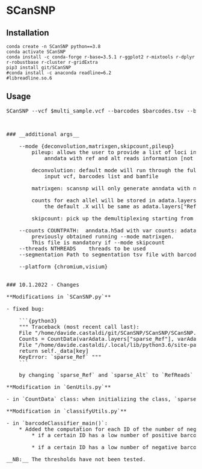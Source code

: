 # SCanSNP

## __Installation__

    conda create -n SCanSNP python==3.8
    conda activate SCanSNP
    conda install -c conda-forge r-base=3.5.1 r-ggplot2 r-mixtools r-dplyr r-robustbase r-cluster r-gridExtra 
    pip3 install git/SCanSNP
    #conda install -c anaconda readline=6.2
    #libreadline.so.6

## __Usage__

<pre>
SCanSNP --vcf $multi_sample.vcf --barcodes $barcodes.tsv --bam $bam_file --outdir $output_directory
<pre>  

### __additional args__

    --mode {deconvolution,matrixgen,skipcount,pileup}
    	pileup: allows the user to provide a list of loci in bed format and output 
     		anndata with ref and alt reads information [not extensively tested]
       
    	deconvolution: default mode will run through the full demultiplexing given 
     		input vcf, barcodes list and bamfile
       
     	matrixgen: scansnp will only generate anndata with nBarcodes x nLoci 
      
      	counts for each allel will be stored in adata.layers["RefReads"] and adata.layers["AltReads"] 
       		the default .X will be same as adata.layers["RefReads"]
	 
       	skipcount: pick up the demultiplexing starting from previously saved anndata
	
    --counts COUNTPATH:  anndata.h5ad with var counts: adata.layers["RefReads"] and adata.layers["AltReads"] 
    	previously obtained running --mode matrixgen. 
     	This file is mandatory if --mode skipcount
    --threads NTHREADS    threads to be used
    --segmentation Path to segmentation tsv file with barcodes X number of nuclei. When --platform visium is specified this file can be provided to improve the signal to noise calculation and will unlock the formal assignment of multiple genotypes per pack

    --platform {chromium,visium}


### 10.1.2022 - Changes

**Modifications in `SCanSNP.py`**

- fixed bug:

	```{python3}
	""" Traceback (most recent call last):
	File "/home/davide.castaldi/git/SCanSNP/SCanSNP/SCanSNP.py", line 177, in
	Counts = CountData(varAdata.layers["sparse_Ref"], varAdata.layers["sparse_Alt"], varAdata.var_names, varAdata.obs_names)
	File "/home/davide.castaldi/.local/lib/python3.6/site-packages/anndata/_core/aligned_mapping.py", line 148, in getitem
	return self._data[key]
	KeyError: `sparse_Ref` """
	```

	by changing `sparse_Ref` and `sparse_Alt` to `RefReads` and `AltReads`

**Modification in `GenUtils.py`**

- in `CountData` class: when initializing the class, `sparseAlt` and `sparseRef` matrices are transposed. This allow the program to load and correctly use a previously saved anndata (varAdata.h5ad) generated with one of the other SCanSNP modalities where both reference and alternative matrices are saved in the object as barcodes x loci matrices.

**Modification in `classifyUtils.py`**

- in `barcodeClassifier_main()`:
	* Added the computation for each ID of the number of negative and positive barcode and of their percentage over the total. Then:
		* if a certain ID has a low number of positive barcodes (in percentage), then the computation of the positive rate and the model fitting for the classification is skipped and instead we add an empty string for all the barcodes. The chosen minimum threshold is 1% of positive barcodes over the total.

		* if a certain ID has a low number of negative barcodes (in percentage), then the computation of the positive rate and the model fitting for the classification is skipped and instead we add that ID to all barcodes. The chosen minimum threshold is 0.5% of positive barcodes over the total.    

__NB:__ The thresholds have not been tested.
